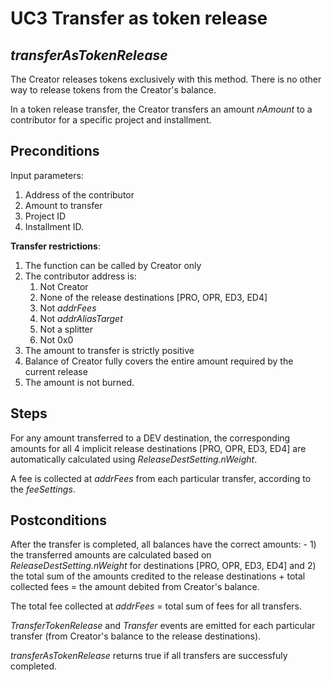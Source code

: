 # UC3 Transfer as token release
## <i>transferAsTokenRelease</i>

The Creator releases tokens exclusively with this method. There is no other way to release tokens from the Creator's balance.

In a token release transfer, the Creator transfers an amount <i>nAmount</i> to a contributor for a specific project and installment.

## Preconditions
Input parameters:

1. Address of the contributor
2. Amount to transfer
3. Project ID
4. Installment ID.

<b>Transfer restrictions</b>: 
1. The function can be called by Creator only
2. The contributor address is:
    1. Not Creator
    2. None of the release destinations [PRO, OPR, ED3, ED4]
    3. Not <i>addrFees</i>
    4. Not <i>addrAliasTarget</i>
    5. Not a splitter
    6. Not 0x0
3. The amount to transfer is strictly positive
4. Balance of Creator fully covers the entire amount required by the current release
5. The amount is not burned.

## Steps
For any amount transferred to a DEV destination, the corresponding amounts for all 4 implicit release destinations [PRO, OPR, ED3, ED4] are automatically calculated using <i>ReleaseDestSetting.nWeight</i>.

A fee is collected at <i>addrFees</i> from each particular transfer, according to the <i>feeSettings</i>.

## Postconditions
After the transfer is completed, all balances have the correct amounts: - 1) the transferred amounts are calculated based on <i>ReleaseDestSetting.nWeight</i> for destinations [PRO, OPR, ED3, ED4] and 2) the total sum of the amounts credited to the release destinations + total collected fees = the amount debited from Creator's balance.

The total fee collected at <i>addrFees</i> = total sum of fees for all transfers.

<i>TransferTokenRelease</i> and <i>Transfer</i> events are emitted for each particular transfer (from Creator's balance to the release destinations).

<i>transferAsTokenRelease</i> returns true if all transfers are successfuly completed.





